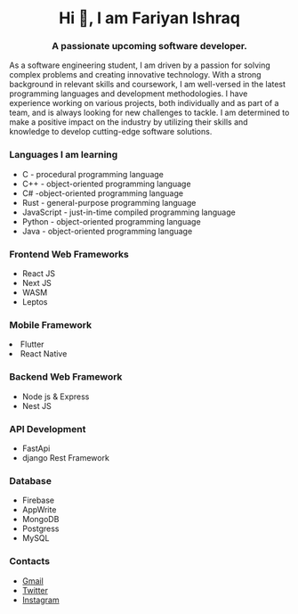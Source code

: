 <h1 align='center'> Hi 👋, I am Fariyan Ishraq </h1>
<h3 align='center'> A passionate upcoming software developer. </h3>
<p>
  As a software engineering student, I am driven by a passion for solving complex problems and creating innovative technology. With a strong background in relevant skills and coursework, I am well-versed in the latest programming languages and development methodologies. I have experience working on various projects, both individually and as part of a team, and is always looking for new challenges to tackle. I am determined to make a positive impact on the industry by utilizing their skills and knowledge to develop cutting-edge software solutions.
</p>
<h3> Languages I am learning</h3>
<ul>
<li> C - procedural programming language</li>
<li> C++ - object-oriented programming language </li>
<li> C# -object-oriented programming language</li>
<li> Rust - general-purpose programming language</li>
<li> JavaScript - just-in-time compiled programming language </li>
<li> Python - object-oriented programming language</li>
<li> Java - object-oriented programming language</li>
</ul>
<h3> Frontend Web Frameworks </h3>
<ul>
<li> React JS </li>
<li>Next JS </li>
<li> WASM</li>
<li> Leptos</li>
</ul>
<h3> Mobile Framework</h3>
<li> Flutter </li>
<li> React Native </li>
<h3> Backend Web Framework </h3>
<ul>
<li> Node js & Express</li>
<li> Nest JS</li>
</ul>
<h3> API Development</h3>
<ul>
<li> FastApi</li>
<li> django Rest Framework</li>
</ul>
<h3> Database</h3>
<ul>
<li> Firebase</li>
<li> AppWrite</li>
<li> MongoDB</li>
<li> Postgress</li>
<li>MySQL</li>
</ul>
<h3> Contacts</h3>
<ul>
<li><a href='https://fariyanishraq35@gmail.com' target='blank'>Gmail</a></li>
<li><a target='blank' href='https://twitter.com/ishraq_fariyan'>Twitter</a></li>
<li><a  target='blank' href='https://www.instagram.com/ishraq_fariyan'>Instagram</a></li>
</ul>
